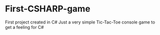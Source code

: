 # First-CSHARP-game
First project created in C#
Just a very simple Tic-Tac-Toe console game to get a feeling for C#
